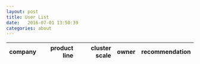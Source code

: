 ```yaml
---
layout: post
title: User List
date:   2016-07-01 13:50:39
categories: about
---
```


| company | product line | cluster scale | owner | recommendation |
| -------:| ------------:| -------------:| -----:| --------------:|